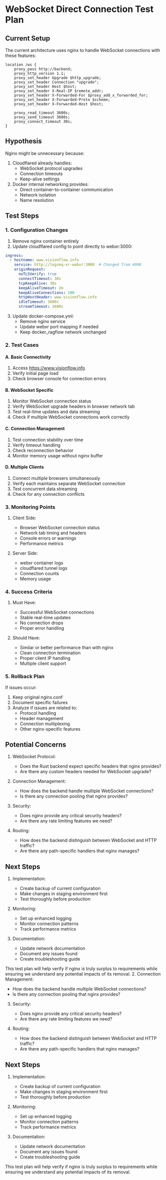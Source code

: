 # WebSocket Direct Connection Test Plan

## Current Setup
The current architecture uses nginx to handle WebSocket connections with these features:
```nginx
location /ws {
    proxy_pass http://backend;
    proxy_http_version 1.1;
    proxy_set_header Upgrade $http_upgrade;
    proxy_set_header Connection "upgrade";
    proxy_set_header Host $host;
    proxy_set_header X-Real-IP $remote_addr;
    proxy_set_header X-Forwarded-For $proxy_add_x_forwarded_for;
    proxy_set_header X-Forwarded-Proto $scheme;
    proxy_set_header X-Forwarded-Host $host;
    
    proxy_read_timeout 3600s;
    proxy_send_timeout 3600s;
    proxy_connect_timeout 30s;
}
```

## Hypothesis
Nginx might be unnecessary because:
1. Cloudflared already handles:
   - WebSocket protocol upgrades
   - Connection timeouts
   - Keep-alive settings
2. Docker internal networking provides:
   - Direct container-to-container communication
   - Network isolation
   - Name resolution

## Test Steps

### 1. Configuration Changes
1. Remove nginx container entirely
2. Update cloudflared config to point directly to webxr:3000:
```yaml
ingress:
  - hostname: www.visionflow.info
    service: http://logseq-xr-webxr:3000  # Changed from 4000
    originRequest:
      noTLSVerify: true
      connectTimeout: 30s
      tcpKeepAlive: 30s
      keepAliveTimeout: 2m
      keepAliveConnections: 100
      httpHostHeader: www.visionflow.info
      idleTimeout: 3600s
      streamTimeout: 3600s
```

3. Update docker-compose.yml:
   - Remove nginx service
   - Update webxr port mapping if needed
   - Keep docker_ragflow network unchanged

### 2. Test Cases

#### A. Basic Connectivity
1. Access https://www.visionflow.info
2. Verify initial page load
3. Check browser console for connection errors

#### B. WebSocket Specific
1. Monitor WebSocket connection status
2. Verify WebSocket upgrade headers in browser network tab
3. Test real-time updates and data streaming
4. Check if multiple WebSocket connections work correctly

#### C. Connection Management
1. Test connection stability over time
2. Verify timeout handling
3. Check reconnection behavior
4. Monitor memory usage without nginx buffer

#### D. Multiple Clients
1. Connect multiple browsers simultaneously
2. Verify each maintains separate WebSocket connection
3. Test concurrent data streaming
4. Check for any connection conflicts

### 3. Monitoring Points

1. Client Side:
   - Browser WebSocket connection status
   - Network tab timing and headers
   - Console errors or warnings
   - Performance metrics

2. Server Side:
   - webxr container logs
   - cloudflared tunnel logs
   - Connection counts
   - Memory usage

### 4. Success Criteria

1. Must Have:
   - Successful WebSocket connections
   - Stable real-time updates
   - No connection drops
   - Proper error handling

2. Should Have:
   - Similar or better performance than with nginx
   - Clean connection termination
   - Proper client IP handling
   - Multiple client support

### 5. Rollback Plan

If issues occur:
1. Keep original nginx.conf
2. Document specific failures
3. Analyze if issues are related to:
   - Protocol handling
   - Header management
   - Connection multiplexing
   - Other nginx-specific features

## Potential Concerns

1. WebSocket Protocol:
   - Does the Rust backend expect specific headers that nginx provides?
   - Are there any custom headers needed for WebSocket upgrade?

2. Connection Management:
   - How does the backend handle multiple WebSocket connections?
   - Is there any connection pooling that nginx provides?

3. Security:
   - Does nginx provide any critical security headers?
   - Are there any rate limiting features we need?

4. Routing:
   - How does the backend distinguish between WebSocket and HTTP traffic?
   - Are there any path-specific handlers that nginx manages?

## Next Steps

1. Implementation:
   - Create backup of current configuration
   - Make changes in staging environment first
   - Test thoroughly before production

2. Monitoring:
   - Set up enhanced logging
   - Monitor connection patterns
   - Track performance metrics

3. Documentation:
   - Update network documentation
   - Document any issues found
   - Create troubleshooting guide

This test plan will help verify if nginx is truly surplus to requirements while ensuring we understand any potential impacts of its removal.
2. Connection Management:
   - How does the backend handle multiple WebSocket connections?
   - Is there any connection pooling that nginx provides?

3. Security:
   - Does nginx provide any critical security headers?
   - Are there any rate limiting features we need?

4. Routing:
   - How does the backend distinguish between WebSocket and HTTP traffic?
   - Are there any path-specific handlers that nginx manages?

## Next Steps

1. Implementation:
   - Create backup of current configuration
   - Make changes in staging environment first
   - Test thoroughly before production

2. Monitoring:
   - Set up enhanced logging
   - Monitor connection patterns
   - Track performance metrics

3. Documentation:
   - Update network documentation
   - Document any issues found
   - Create troubleshooting guide

This test plan will help verify if nginx is truly surplus to requirements while ensuring we understand any potential impacts of its removal.
